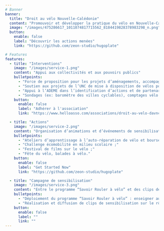 ```yaml
---
# Banner
banner:
  title: "Droit au vélo Nouvelle-Calédonie"
  content: "Promouvoir et développer la pratique du vélo en Nouvelle-Calédonie comme mode de déplacement propre et économique, particulièrement en milieu urbain, et comme alternative réaliste à la voiture."
  image: "/images/475286617_1011074817715562_8184419828378983298_n.png"
  button:
    enable: false
    label: "Découvrir les actions menées"
    link: "https://github.com/zeon-studio/hugoplate"

# Features
features:
  - title: "Interventions"
    image: "/images/service-1.png"
    content: "Appui aux collectivités et aux pouvoirs publics"
    bulletpoints:
      - "Force de proposition pour les projets d’aménagements, accompagnement dans le montage de demandes de fonds et la réalisation des aménagements, aide à l’élaboration de schéma mobilité (ville de Païta) ;"
      - "Soutien aux projets de l’UNC de mise à disposition de vélos pour les étudiants et de création d’une piste cyclable provisoire sur la presqu'île de Nouville ;"
      - "Appui à l’ADEME dans l’identification d’actions et de partenariats pour l’appel à projets AVELO 3 qui vise à accompagner les collectivités dans la définition, l’expérimentation et l’animation de politiques cyclables ;"
      - "Sondages (ex: baromètre des villes cyclables), comptages vélo."
    button:
      enable: false
      label: "Adhérer à l'association"
      link: "https://www.helloasso.com/associations/droit-au-velo-davnc/adhesions/bulletin-d-adhesion-droit-au-velo-nc"

  - title: "Actions"
    image: "/images/service-2.png"
    content: "Organisation d’animations et d’événements de sensibilisation :"
    bulletpoints:
      - "Ateliers d’apprentissage à l’auto-réparation de vélo et bourses aux vélos ;"
      - "Challenge écomobilité en milieu scolaire ;"
      - "Festival de films sur le vélo ;"
      - "Fête du vélo, balades à vélo."
    button:
      enable: false
      label: "Get Started Now"
      link: "https://github.com/zeon-studio/hugoplate"

  - title: "Campagne de sensibilisation"
    image: "/images/service-3.png"
    content: "Entre le programme “Savoir Rouler à vélo” et des clips de sensibilisation."
    bulletpoints:
      - "Déploiement du programme “Savoir Rouler à vélo” : enseigner aux jeunes les bases du vélo, les sensibiliser aux règles de sécurité routière et les encourager à une pratique régulière et sécurisée ;"
      - "Réalisation et diffusion de clips de sensibilisation sur le rôle du citoyen dans le changement climatique et les bienfaits du déplacement à vélo pour la santé."
    button:
      enable: false
      label: ""
      link: ""
---
```

